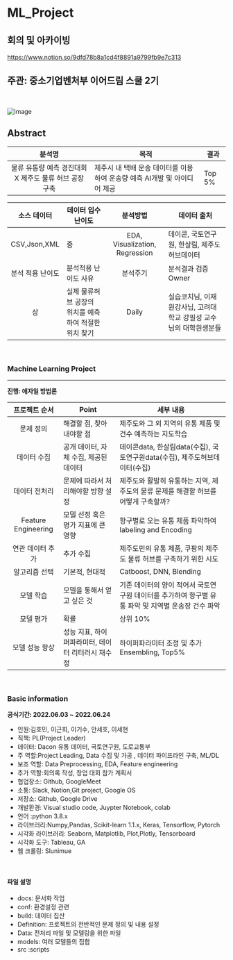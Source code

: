 # ML_Project

## 회의 및 아카이빙 

https://www.notion.so/9dfd78b8a1cd4f8891a9799fb9e7c313

## 주관: 중소기업벤처부 이어드림 스쿨 2기

<br>

![image](https://user-images.githubusercontent.com/86671456/172179003-29299766-6706-4328-a3cf-4ee7684a9b82.png)


## Abstract

| 분석명 |목적|결과|
|:-----:|----------|-----|
|물류 유통량 예측 경진대회 X 제주도 물류 허브 공장 구축| 제주시 내 택배 운송 데이터를 이용하여 운송량 예측 AI개발 및 아이디어 제공|Top 5%|

|  소스 데이터 |     데이터 입수 난이도    |      분석방법     |데이터 출처|
|:------------------:| -----|:---------------:|-----------|
|CSV,Json,XML|중 |EDA, Visualization, Regression   |데이콘, 국토연구원, 한살림, 제주도허브데이터|
|  분석 적용 난이도  |     분석적용 난이도 사유    |      분석주기     | 분석결과 검증 Owner|
|상| 실제 물류허브 공장의 위치를 예측하여 적절한 위치 찾기|Daily  | 실습코치님, 이재원강사님, 고려대학교 강필성 교수님의 대학원생분들 |



<br>

### Machine Learning Project 

---
**진행: 애자일 방법론**

|  프로젝트 순서 |     Point    | 세부 내용 |  
|:------------------:| -----|------|
|문제 정의|해결할 점, 찾아내야할 점 |제주도와 그 외 지역의 유통 제품 및 건수 예측하는 지도학습|
|데이터 수집|공개 데이터, 자체 수집, 제공된 데이터 |데이콘data, 한살림data(수집), 국토연구원data(수집), 제주도허브데이터(수집)|   
|데이터 전처리|문제에 따라서 처리해야할 방향 설정 |제주도와 활발히 유통하는 지역, 제주도의 물류 문제를 해결할 허브를 어떻게 구축할까?|
|Feature Engineering|모델 선정 혹은 평가 지표에 큰 영향|항구별로 오는 유통 제품 파악하여 labeling and Encoding|
|연관 데이터 추가|추가 수집 |제주도민의 유통 제품, 쿠팡의 제주도 물류 허브를 구축하기 위한 시도  |
|알고리즘 선택| 기본적, 현대적|Catboost, DNN, Blending|   
|모델 학습|모델을 통해서 얻고 싶은 것 |기존 데이터의 양이 적어서 국토연구원 데이터를 추가하여 항구별 유통 파악 및 지역별 운송장 건수 파악|
|모델 평가|확률 | 상위 10%|
|모델 성능 향상|성능 지표, 하이퍼파라미터, 데이터 리터러시 재수정 |하이퍼파라미터 조정 및 추가 Ensembling, Top5%   |

<br>

### Basic information

**공식기간: 2022.06.03 ~ 2022.06.24**


- 인원:김호민, 이근희, 이기수, 안세호, 이세현
- 직책: PL(Project Leader)
- 데이터: Dacon 유통 데이터, 국토연구원, 도로교통부
- 주 역할:Project Leading, Data 수집  및 가공 , 데이터 파이프라인 구축, ML/DL
- 보조 역할: Data Preprocessing, EDA, Feature engineering
- 추가 역할:회의록 작성, 창업 대회 참가 계획서
- 협업장소: Github, GoogleMeet
- 소통: Slack, Notion,Git project, Google OS
- 저장소: Github, Google Drive
- 개발환경: Visual studio code, Juypter Notebook, colab
- 언어 :python 3.8.x
- 라이브러리:Numpy,Pandas, Scikit-learn 1.1.x, Keras, Tensorflow, Pytorch
- 시각화 라이브러리: Seaborn, Matplotlib, Plot,Plotly, Tensorboard
- 시각화 도구: Tableau, GA
- 웹 크롤링: Slunimue

<br>

#### 파일 설명


- docs: 문서화 작업
- conf: 환경설정 관련
- build: 데이터 집산
- Definition: 프로젝트의 전반적인 문제 정의 및 내용 설정
- Data: 전처리 파일 및 모델링을 위한 파일
- models: 여러 모델들의 집합
- src :scripts
